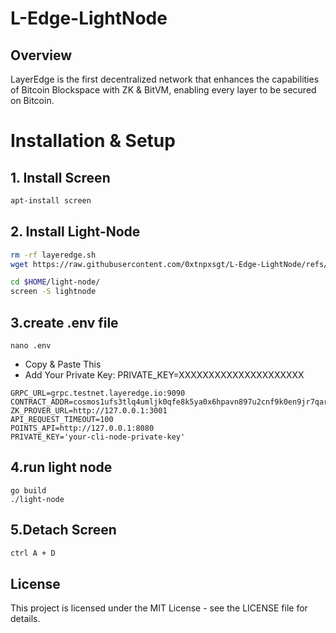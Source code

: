 # L-Edge-LightNode

## Overview
LayerEdge is the first decentralized network that enhances the capabilities of Bitcoin Blockspace with ZK & BitVM, enabling every layer to be secured on Bitcoin.

# Installation & Setup

## 1. Install Screen 
```bash
apt-install screen
```

## 2. Install Light-Node
```bash
rm -rf layeredge.sh
wget https://raw.githubusercontent.com/0xtnpxsgt/L-Edge-LightNode/refs/heads/main/layeredge.sh -O layeredge.sh && chmod +x layeredge.sh && ./layeredge.sh
```

```bash
cd $HOME/light-node/
screen -S lightnode
```
## 3.create .env file
```
nano .env
```
- Copy & Paste This 
- Add Your Private Key: PRIVATE_KEY=XXXXXXXXXXXXXXXXXXXXX
```
GRPC_URL=grpc.testnet.layeredge.io:9090
CONTRACT_ADDR=cosmos1ufs3tlq4umljk0qfe8k5ya0x6hpavn897u2cnf9k0en9jr7qarqqt56709
ZK_PROVER_URL=http://127.0.0.1:3001
API_REQUEST_TIMEOUT=100
POINTS_API=http://127.0.0.1:8080
PRIVATE_KEY='your-cli-node-private-key'
```

## 4.run light node
```
go build
./light-node
```
## 5.Detach Screen 
```bash
ctrl A + D
```

## License

This project is licensed under the MIT License - see the LICENSE file for details.
